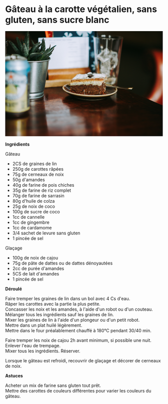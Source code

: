 # Gâteau à la carotte végétalien, sans gluten, sans sucre blanc

![carot cake](https://github.com/bndct-lmbrt/mes-recettes/blob/master/medias/carot-cake.jpg)

**Ingrédients**  
 
Gâteau  

* 2CS de graines de lin
* 250g de carottes râpées
* 75g de cerneaux de noix
* 50g d'amandes 
* 40g de farine de pois chiches
* 35g de farine de riz complet
* 70g de farine de sarrasin
* 80g d'huile de colza
* 25g de noix de coco
* 100g de sucre de coco
* 1cc de cannelle
* 1cc de gingembre
* 1cc de cardamome
* 3/4 sachet de levure sans gluten
* 1 pincée de sel

Glaçage

* 100g de noix de cajou
* 75g de pâte de dattes ou de dattes dénoyautées
* 2cc de purée d'amandes
* 5CS de lait d'amandes
* 1 pincée de sel



**Déroulé**

Faire tremper les graines de lin dans un bol avec 4 Cs d'eau.  
Râper les carottes avec la partie la plus petite.  
Concasser les noix et les amandes, à l'aide d'un robot ou d'un couteau.  
Mélanger tous les ingrédients sauf les graines de lin.  
Mixer les graines de lin à l'aide d'un plongeur ou d'un petit robot.  
Mettre dans un plat huilé légèrement.  
Mettre dans le four préalablement chauffé à 180°C pendant 30/40 min.  

Faire tremper les noix de cajou 2h avant minimum, si possible une nuit. Enlever l'eau de trempage.  
Mixer tous les ingrédients. Réserver.  

Lorsque le gâteau est refroidi, recouvrir de glaçage et décorer de cerneaux de noix.

**Astuces** 

Acheter un mix de farine sans gluten tout prêt.  
Mettre des carottes de couleurs différentes pour varier les couleurs du gâteau.

